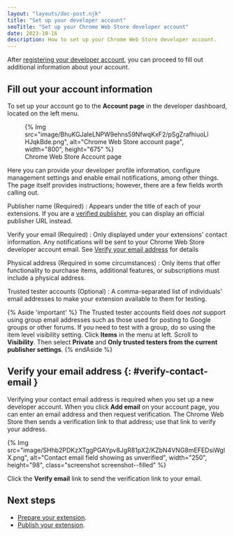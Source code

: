 ```yaml
---
layout: "layouts/doc-post.njk"
title: "Set up your developer account"
seoTitle: "Set up your Chrome Web Store developer account"
date: 2023-10-16
description: How to set up your Chrome Web Store developer account.
---
```


After [registering your developer account][register], you can proceed to fill out additional information about your account. 

## Fill out your account information

To set up your account go to the **Account page** in the developer dashboard, located on the left menu.

<figure>
{% Img src="image/BhuKGJaIeLNPW9ehns59NfwqKxF2/pSgZrafhiuoLlHJqkBde.png", alt="Chrome Web Store account page", width="800", height="675" %}
  <figcaption>
    Chrome Web Store Account page
  </figcaption>
</figure>

Here you can provide your developer profile information, configure management settings and enable email notifications, among other things. The page itself provides instructions; however, there are a few fields worth calling out.

Publisher name (Required)
: Appears under the title of each of your extensions. If you are a [verified publisher][verified-publisher], you can display an official publisher URL instead.

Verify your email (Required)
: Only displayed under your extensions' contact information. Any notifications will be sent to your Chrome Web Store developer account email. See [Verify your email address](#verify-contact-email) for details

Physical address (Required in some circumstances)
: Only items that offer functionality to purchase items, additional features, or subscriptions must include a physical address.

Trusted tester accounts (Optional)
: A comma-separated list of individuals' email addresses to make your extension available to them for testing.

{% Aside 'important' %}
The Trusted tester accounts field does *not* support using group email addresses such as those used for posting to Google groups or other forums. If you need to test with a group, do so using the item level visibility setting. Click **Items** in the menu at left. Scroll to **Visibility**. Then select **Private** and **Only trusted testers from the current publisher settings**.
{% endAside %}

## Verify your email address {: #verify-contact-email }

Verifying your contact email address is required when you set up a new developer account. When
you click **Add email** on your account page, you can enter an email address and then request
verification. The Chrome Web Store then sends a verification link to that address; use that link to
verify your address.

{% Img src="image/SHhb2PDKzXTggPGAYpv8JgR81pX2/KZbN4VNG8mEFEDsiWglX.png", alt="Contact email field
showing as unverified", width="250", height="98", class="screenshot screenshot--filled" %}

Click the **Verify email** link to send the verification link to your email.

## Next steps

- [Prepare your extension][prepare]. 
- [Publish your extension][publish].

[group-publishers]: /docs/webstore/group-publishers
[listing]: /docs/webstore/cws-dashboard-listing
[name]: /docs/extensions/mv3/manifest/name
[prepare]: /docs/webstore/prepare
[privacy]: /docs/webstore/cws-dashboard-privacy
[publish]: /docs/webstore/publish
[register]: /docs/webstore/register
[review-times]: /docs/webstore/review-process/#review-time
[update]: /docs/webstore/update
[user-data]: /docs/webstore/user_data/
[verified-publisher]: /docs/webstore/cws-dashboard-listing/#displaying-your-verified-publisher-status
[version]: /docs/extensions/mv3/manifest/version



